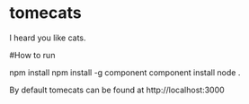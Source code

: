 tomecats
========

I heard you like cats.

#How to run

npm install
npm install -g component
component install
node .

By default tomecats can be found at http://localhost:3000